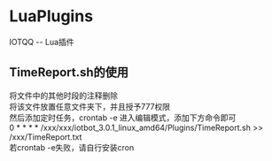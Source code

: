 # LuaPlugins
IOTQQ -- Lua插件  
## TimeReport.sh的使用  
将文件中的其他时段的注释删除  
将该文件放置任意文件夹下，并且授予777权限  
然后添加定时任务，crontab -e 进入编辑模式，添加下方命令即可       
0 * * * * /xxx/xxx/iotbot_3.0.1_linux_amd64/Plugins/TimeReport.sh >> /xxx/TimeReport.txt  
若crontab -e失败，请自行安装cron  
